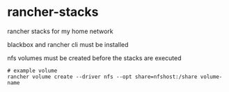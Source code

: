 # rancher-stacks

rancher stacks for my home network

blackbox and rancher cli must be installed

nfs volumes must be created before the stacks are executed
```
# example volume
rancher volume create --driver nfs --opt share=nfshost:/share volume-name
```

